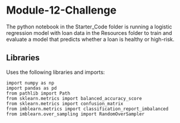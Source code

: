 # Module-12-Challenge
The python notebook in the Starter_Code folder is running a logistic regression model with loan data in the Resources folder to train and evaluate a model that predicts whether a loan is healthy or high-risk.

## Libraries

Uses the following libraries and imports:

```
import numpy as np
import pandas as pd
from pathlib import Path
from sklearn.metrics import balanced_accuracy_score
from sklearn.metrics import confusion_matrix
from imblearn.metrics import classification_report_imbalanced
from imblearn.over_sampling import RandomOverSampler
```
